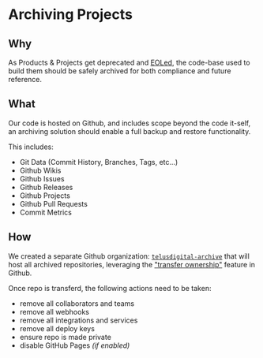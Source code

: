 # Archiving Projects

## Why

As Products & Projects get deprecated and [EOLed][eol], the code-base used to build them should be safely archived for both compliance and future reference.

## What

Our code is hosted on Github, and includes scope beyond the code it-self, an archiving solution should enable a full backup and restore functionality.

This includes:

- Git Data (Commit History, Branches, Tags, etc...)
- Github Wikis
- Github Issues
- Github Releases
- Github Projects
- Github Pull Requests
- Commit Metrics

## How

We created a separate Github organization: [`telusdigital-archive`][archive] that will host all archived repositories, leveraging the ["transfer ownership"][transfer-docs] feature in Github.

Once repo is transferd, the following actions need to be taken:

- remove all collaborators and teams
- remove all webhooks 
- remove all integrations and services
- remove all deploy keys
- ensure repo is made private
- disable GitHub Pages _(if enabled)_

[eol]: https://en.wikipedia.org/wiki/End-of-life_(product)
[archive]: https://github.com/telusdigital-archive
[transfer-docs]: https://help.github.com/articles/transferring-a-repository-owned-by-your-organization/

